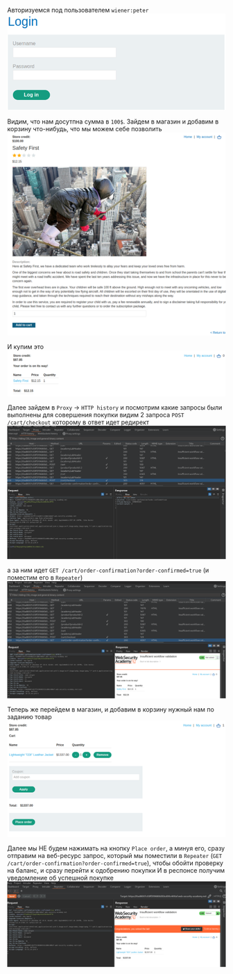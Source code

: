 Авторизуемся под пользователем `wiener:peter`
![img](https://github.com/adyatlove/PortSwiggerAcademy/blob/main/5.%20Business%20logic%20vulnerabilities/10.%20Insufficient%20workflow%20validation/pics%20for%20walktrough/1.png)

Видим, что нам досутпна сумма в `100$`. Зайдем в магазин и добавим в корзину что-нибудь, что мы можем себе позволить
![img](https://github.com/adyatlove/PortSwiggerAcademy/blob/main/5.%20Business%20logic%20vulnerabilities/10.%20Insufficient%20workflow%20validation/pics%20for%20walktrough/3.png)

И купим это
![img](https://github.com/adyatlove/PortSwiggerAcademy/blob/main/5.%20Business%20logic%20vulnerabilities/10.%20Insufficient%20workflow%20validation/pics%20for%20walktrough/4.png)

Далее зайдем в `Proxy` -> `HTTP history` и посмотрим какие запросы были выполнены для совершения покупки
видим 2 запроса
`POST /cart/checkout` которому в ответ идет редирект
![img](https://github.com/adyatlove/PortSwiggerAcademy/blob/main/5.%20Business%20logic%20vulnerabilities/10.%20Insufficient%20workflow%20validation/pics%20for%20walktrough/5.png)

а за ним идет `GET /cart/order-confirmation?order-confirmed=true` (и поместим его в `Repeater`)
![img](https://github.com/adyatlove/PortSwiggerAcademy/blob/main/5.%20Business%20logic%20vulnerabilities/10.%20Insufficient%20workflow%20validation/pics%20for%20walktrough/6.png)

Теперь же перейдем в магазин, и добавим в корзину нужный нам по заданию товар
![img](https://github.com/adyatlove/PortSwiggerAcademy/blob/main/5.%20Business%20logic%20vulnerabilities/10.%20Insufficient%20workflow%20validation/pics%20for%20walktrough/7.png)

Далее мы НЕ будем нажимать на кнопку `Place order`, а минуя его, сразу отправим на веб-ресурс запрос, который мы поместили в `Repeater` (`GET /cart/order-confirmation?order-confirmed=true`), чтобы обойти проверку на баланс, и сразу перейти к одобрению покупки
И в респонсе получим уведомление об успешной покупке
![img](https://github.com/adyatlove/PortSwiggerAcademy/blob/main/5.%20Business%20logic%20vulnerabilities/10.%20Insufficient%20workflow%20validation/pics%20for%20walktrough/8.png)
